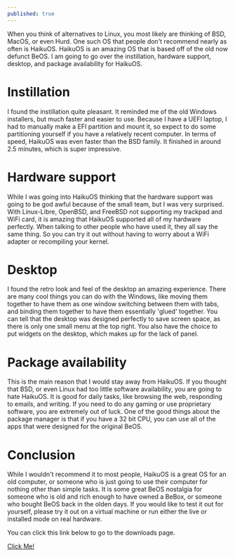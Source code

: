 ```yaml
---
published: true
---
```

When you think of alternatives to Linux, you most likely are thinking of BSD, MacOS, or even Hurd. One such OS that people don't recommend nearly as often is HaikuOS. HaikuOS is an amazing OS that is based off of the old now defunct BeOS. I am going to go over the instillation, hardware support, desktop, and package availability for HaikuOS. 

# Instillation 

I found the instillation quite pleasant. It reminded me of the old Windows installers, but much faster and easier to use. Because I have a UEFI laptop, I had to manually make a EFI partition and mount it, so expect to do some partitioning yourself if you have a relatively recent computer. In terms of speed, HaikuOS was even faster than the BSD family. It finished in around 2.5 minutes, which is super impressive. 

# Hardware support 

While I was going into HaikuOS thinking that the hardware support was going to be god awful because of the small team, but I was very surprised. With Linux-Libre, OpenBSD, and FreeBSD not supporting my trackpad and WiFi card, it is amazing that HaikuOS supported all of my hardware perfectly. When talking to other people who have used it, they all say the same thing. So you can try it out without having to worry about a WiFi adapter or recompiling your kernel. 

# Desktop 

I found the retro look and feel of the desktop an amazing experience. There are many cool things you can do with the Windows, like moving them together to have them as one window switching between them with tabs, and binding them together to have them essentially 'glued' together. You can tell that the desktop was designed perfectly to save screen space, as there is only one small menu at the top right. You also have the choice to put widgets on the desktop, which makes up for the lack of panel. 

# Package availability 

This is the main reason that I would stay away from HaikuOS. If you thought that BSD, or even Linux had too little software availability, you are going to hate HaikuOS. It is good for daily tasks, like browsing the web, responding to emails, and writing. If you need to do any gaming or use proprietary software, you are extremely out of luck. One of the good things about the package manager is that if you have a 32 bit CPU, you can use all of the apps that were designed for the original BeOS. 

# Conclusion 

While I wouldn't recommend it to most people, HaikuOS is a great OS for an old computer, or someone who is just going to use their computer for nothing other than simple tasks. It is some great BeOS nostalgia for someone who is old and rich enough to have owned a BeBox, or someone who bought BeOS back in the olden days. If you would like to test it out for yourself, please try it out on a virtual machine or run either the live or installed mode on real hardware. 

You can click this link below to go to the downloads page. 

[Click Me!](https://www.haiku-os.org/)
